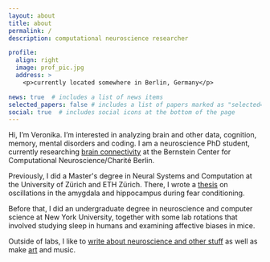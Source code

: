 ```yaml
---
layout: about
title: about
permalink: /
description: computational neuroscience researcher

profile:
  align: right
  image: prof_pic.jpg
  address: >
    <p>currently located somewhere in Berlin, Germany</p>

news: true  # includes a list of news items
selected_papers: false # includes a list of papers marked as "selected={true}"
social: true  # includes social icons at the bottom of the page
---
```


Hi, I’m Veronika. I’m interested in analyzing brain and other data, cognition, memory, mental disorders and coding. I am a neuroscience PhD student, currently researching [brain connectivity](/projects/phd/) at the Bernstein Center for Computational Neuroscience/Charité Berlin.

Previously, I did a Master's degree in Neural Systems and Computation at the University of Zürich and ETH Zürich. There, I wrote a [thesis](/projects/msc/) on oscillations in the amygdala and hippocampus during fear conditioning.

Before that, I did an undergraduate degree in neuroscience and computer science at New York University, together with some lab rotations that involved studying sleep in humans and examining affective biases in mice.

Outside of labs, I like to [write about neuroscience and other stuff](/blog) as well as make [art](/projects/gen/) and music.
